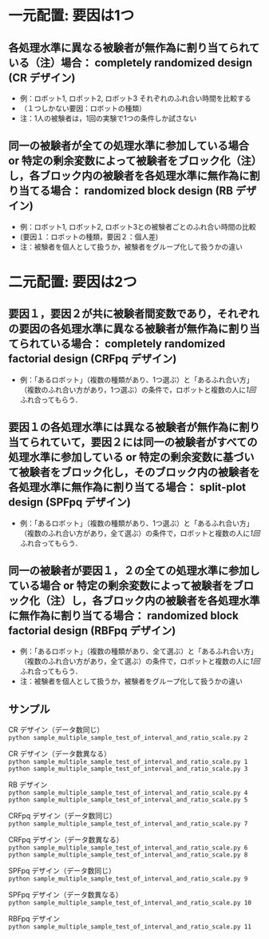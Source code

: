 # 一元配置: 要因は1つ

## 各処理水準に異なる被験者が無作為に割り当てられている（注）場合： completely randomized design (CR デザイン)

- 例：ロボット1, ロボット2, ロボット3 それぞれのふれ合い時間を比較する    
- （１つしかない要因：ロボットの種類）  
- 注：1人の被験者は，1回の実験で1つの条件しか試さない  

## 同一の被験者が全ての処理水準に参加している場合 or 特定の剰余変数によって被験者をブロック化（注）し，各ブロック内の被験者を各処理水準に無作為に割り当てる場合： randomized block design (RB デザイン)

- 例：ロボット1, ロボット2, ロボット3との被験者ごとのふれ合い時間の比較   
- (要因１：ロボットの種類，要因２：個人差)  
- 注：被験者を個人として扱うか，被験者をグループ化して扱うかの違い  

# 二元配置: 要因は2つ

## 要因１，要因２が共に被験者間変数であり，それぞれの要因の各処理水準に異なる被験者が無作為に割り当てられている場合： completely randomized factorial design (CRFpq デザイン)

- 例：「あるロボット」（複数の種類があり、1つ選ぶ）と「あるふれ合い方」（複数のふれ合い方があり，1つ選ぶ）の条件で，ロボットと複数の人に*1回*ふれ合ってもらう．  

## 要因１の各処理水準には異なる被験者が無作為に割り当てられていて，要因２には同一の被験者がすべての処理水準に参加している or 特定の剰余変数に基づいて被験者をブロック化し，そのブロック内の被験者を各処理水準に無作為に割り当てる場合： split-plot design (SPFpq デザイン)

- 例：「あるロボット」（複数の種類があり、1つ選ぶ）と「あるふれ合い方」（複数のふれ合い方があり，全て選ぶ）の条件で，ロボットと複数の人に*1回*ふれ合ってもらう．  

## 同一の被験者が要因１，２の全ての処理水準に参加している場合 or 特定の剰余変数によって被験者をブロック化（注）し，各ブロック内の被験者を各処理水準に無作為に割り当てる場合： randomized block factorial design (RBFpq デザイン)

- 例：「あるロボット」（複数の種類があり、全て選ぶ）と「あるふれ合い方」（複数のふれ合い方があり，全て選ぶ）の条件で，ロボットと複数の人に*1回*ふれ合ってもらう．  
- 注：被験者を個人として扱うか，被験者をグループ化して扱うかの違い  

## サンプル

CR デザイン（データ数同じ）  
```python sample_multiple_sample_test_of_interval_and_ratio_scale.py 2```  

CR デザイン（データ数異なる）  
```python sample_multiple_sample_test_of_interval_and_ratio_scale.py 1```  
```python sample_multiple_sample_test_of_interval_and_ratio_scale.py 3```  

RB デザイン  
```python sample_multiple_sample_test_of_interval_and_ratio_scale.py 4```  
```python sample_multiple_sample_test_of_interval_and_ratio_scale.py 5```  

CRFpq デザイン（データ数同じ）  
```python sample_multiple_sample_test_of_interval_and_ratio_scale.py 7```  

CRFpq デザイン（データ数異なる）  
```python sample_multiple_sample_test_of_interval_and_ratio_scale.py 6```  
```python sample_multiple_sample_test_of_interval_and_ratio_scale.py 8```  

SPFpq デザイン（データ数同じ）  
```python sample_multiple_sample_test_of_interval_and_ratio_scale.py 9```  

SPFpq デザイン（データ数異なる）  
```python sample_multiple_sample_test_of_interval_and_ratio_scale.py 10```  

RBFpq デザイン  
```python sample_multiple_sample_test_of_interval_and_ratio_scale.py 11```  